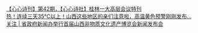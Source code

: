   
[【心心诗刊】第42期，【心心诗社】桂林一大高层会议特刊](http://www.dianyue.me/archives/422/ngs1mp3t5zv8yczw/)  
[热！连续三天35℃以上！山西这些地区的亲们注意啦，高温黄色预警刚刚发布…](http://www.dianyue.me/archives/181/34i0qqrgrxjm0jkf/)  
[关注 | 省政府新闻办举行首届山西非物质文化遗产博览会新闻发布会](http://www.dianyue.me/archives/284/r5zfsnw1kehg7mm3/)